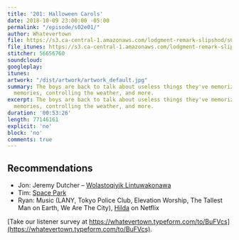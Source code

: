 ```yaml
---
title: '201: Halloween Carols'
date: 2018-10-09 23:00:00 -05:00
permalink: "/episode/s02e01/"
author: Whatevertown
file: https://s3.ca-central-1.amazonaws.com/lodgment-remark-slipshod/s02e01.mp3
file_itunes: https://s3.ca-central-1.amazonaws.com/lodgment-remark-slipshod/s02e01.m4a
stitcher: 56656760
soundcloud: 
googleplay: 
itunes: 
artwork: "/dist/artwork/artwork_default.jpg"
summary: The boys are back to talk about useless things they've memorized, seasonal
  memories, controlling the weather, and more.
excerpt: The boys are back to talk about useless things they've memorized, seasonal
  memories, controlling the weather, and more.
duration: '00:53:26'
length: 77146161
explicit: 'no'
block: 'no'
comments: true
---
```


## Recommendations
- Jon: Jeremy Dutcher – [Wolastoqiyik Lintuwakonawa](https://open.spotify.com/album/568Hw1PX6K12BdqyFSBj1E?si=eJj2qBUsRHWmFbOQ6V1vXA)
- Tim: [Space Park](http://keymastergames.com/space-park/)
- Ryan: Music (LANY, Tokyo Police Club, Elevation Worship, The Tallest Man on Earth, We Are The City), [Hilda](https://www.youtube.com/watch?v=XCojP2Ubuto) on Netflix

[Take our listener survey at https://whatevertown.typeform.com/to/BuFVcs](https://whatevertown.typeform.com/to/BuFVcs).
